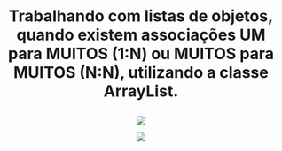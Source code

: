 # <p align="center">Trabalhando com listas de objetos, quando existem associações UM para MUITOS (1:N) ou  MUITOS para MUITOS (N:N), utilizando a classe ArrayList.</p>


<p align="center">
<img src="https://user-images.githubusercontent.com/79487813/144151469-c6930cf3-d056-435b-99e5-01fe87ccf074.png"/>
</P>

<p align="center">
<img src="https://user-images.githubusercontent.com/79487813/144151567-596f7ceb-bf6b-4ee4-acd4-731e3bc20447.png"/>
</P>
